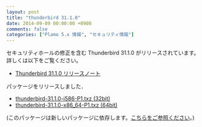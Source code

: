 ```yaml
---
layout: post
title: "thunderbird 31.1.0"
date: 2014-09-09 00:00:00 +0900
comments: false
categories: ["Plamo 5.x 情報", "セキュリティ情報"]
---
```

セキュリティホールの修正を含む Thunderbird 31.1.0 がリリースされています。詳しくは以下をご覧ください。

* [Thunderbird 31.1.0 リリースノート](http://www.mozilla.jp/thunderbird/31.1.0/releasenotes/)

パッケージをリリースしました．

* [thunderbird-31.1.0-i586-P1.txz (32bit)](ftp://plamo.linet.gr.jp/pub/Plamo-5.x/x86/plamo/04_xapps/thunderbird-31.1.0-i586-P1.txz)
* [thunderbird-31.1.0-x86_64-P1.txz (64bit)](ftp://plamo.linet.gr.jp/pub/Plamo-5.x/x86_64/plamo/04_xapps/thunderbird-31.1.0-x86_64-P1.txz)

(このパッケージは新しいパッケージに依存します。[こちらをご参照ください](/blog/2014/08/05/glibc-gcc/)。)